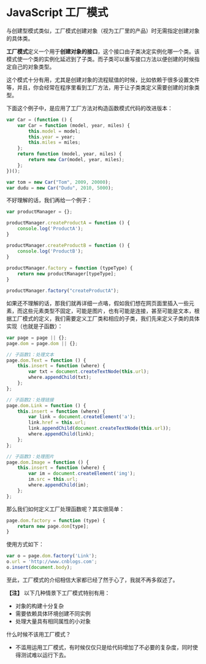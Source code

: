 JavaScript 工厂模式
=============

与创建型模式类似，工厂模式创建对象（视为工厂里的产品）时无需指定创建对象的具体类。

**工厂模式**定义一个用于**创建对象的接口**，这个接口由子类决定实例化哪一个类。该模式使一个类的实例化延迟到了子类。而子类可以重写接口方法以便创建的时候指定自己的对象类型。

这个模式十分有用，尤其是创建对象的流程赋值的时候，比如依赖于很多设置文件等，并且，你会经常在程序里看到工厂方法，用于让子类类定义需要创建的对象类型。

下面这个例子中，是应用了工厂方法对构造函数模式代码的改进版本：
```javascript
var Car = (function () {
    var Car = function (model, year, miles) {
        this.model = model;
        this.year = year;
        this.miles = miles;
    };
    return function (model, year, miles) {
        return new Car(model, year, miles);
    };
})();

var tom = new Car("Tom", 2009, 20000);
var dudu = new Car("Dudu", 2010, 5000);
```
不好理解的话，我们再给一个例子：
```javascript
var productManager = {};

productManager.createProductA = function () {
    console.log('ProductA');
}

productManager.createProductB = function () {
    console.log('ProductB');
}
        
productManager.factory = function (typeType) {
    return new productManager[typeType];
}

productManager.factory("createProductA");
```
如果还不理解的话，那我们就再详细一点咯，假如我们想在网页面里插入一些元素，而这些元素类型不固定，可能是图片，也有可能是连接，甚至可能是文本，根据工厂模式的定义，我们需要定义工厂类和相应的子类，我们先来定义子类的具体实现（也就是子函数）：
```javascript
var page = page || {};
page.dom = page.dom || {};

// 子函数1：处理文本
page.dom.Text = function () {
    this.insert = function (where) {
        var txt = document.createTextNode(this.url);
        where.appendChild(txt);
    };
};

// 子函数2：处理链接
page.dom.Link = function () {
    this.insert = function (where) {
        var link = document.createElement('a');
        link.href = this.url;
        link.appendChild(document.createTextNode(this.url));
        where.appendChild(link);
    };
};

// 子函数3：处理图片
page.dom.Image = function () {
    this.insert = function (where) {
        var im = document.createElement('img');
        im.src = this.url;
        where.appendChild(im);
    };
};
```
那么我们如何定义工厂处理函数呢？其实很简单：
```javascript
page.dom.factory = function (type) {
    return new page.dom[type];
}
```
使用方式如下：
```javascript
var o = page.dom.factory('Link');
o.url = 'http://www.cnblogs.com';
o.insert(document.body);
```
至此，工厂模式的介绍相信大家都已经了然于心了，我就不再多叙述了。

**【注】**
以下几种情景下工厂模式特别有用：
- 对象的构建十分复杂
- 需要依赖具体环境创建不同实例
- 处理大量具有相同属性的小对象

什么时候不该用工厂模式？
- 不滥用运用工厂模式，有时候仅仅只是给代码增加了不必要的复杂度，同时使得测试难以运行下去。